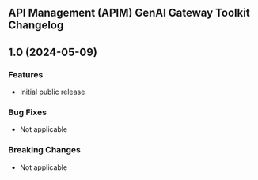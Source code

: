 ## API Management (APIM) GenAI Gateway Toolkit Changelog

## 1.0 (2024-05-09)

### Features

- Initial public release

### Bug Fixes

- Not applicable

### Breaking Changes

- Not applicable
